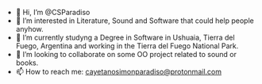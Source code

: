 - 👋 Hi, I’m @CSParadiso
- 👀 I’m interested in Literature, Sound and Software that could help people anyhow.
- 🌱 I’m currently studyng a Degree in Software in Ushuaia, Tierra del Fuego, Argentina and working in the Tierra del Fuego National Park.
- 💞️ I’m looking to collaborate on some OO project related to sound or books.
- 📫 How to reach me: cayetanosimonparadiso@protonmail.com

<!---
CSParadiso/CSParadiso is a ✨ special ✨ repository because its `README.md` (this file) appears on your GitHub profile.
You can click the Preview link to take a look at your changes.
--->
